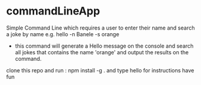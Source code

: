 # commandLineApp

Simple Command Line which requires a user to enter their name and search a joke by name 
e.g. hello -n Banele -s orange
 - this command will generate a Hello message on the console and search all jokes that contains the name 'orange' and output the results on the command.
 
clone this repo and run : npm install -g .
and type hello for instructions
have fun

